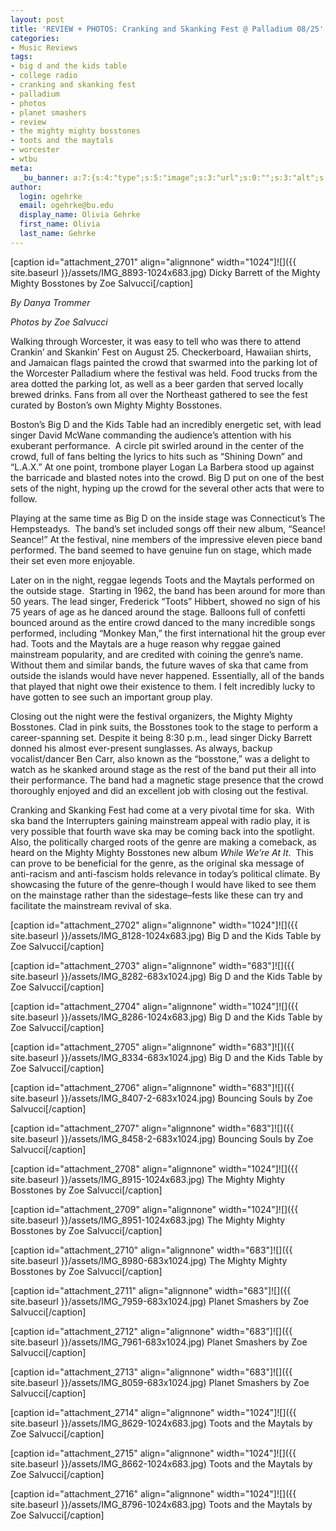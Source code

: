 ```yaml
---
layout: post
title: 'REVIEW + PHOTOS: Cranking and Skanking Fest @ Palladium 08/25'
categories:
- Music Reviews
tags:
- big d and the kids table
- college radio
- cranking and skanking fest
- palladium
- photos
- planet smashers
- review
- the mighty mighty bosstones
- toots and the maytals
- worcester
- wtbu
meta:
  _bu_banner: a:7:{s:4:"type";s:5:"image";s:3:"url";s:0:"";s:3:"alt";s:0:"";s:7:"post_id";s:0:"";s:4:"html";s:0:"";s:8:"position";s:12:"contentWidth";s:7:"caption";s:0:"";}
author:
  login: ogehrke
  email: ogehrke@bu.edu
  display_name: Olivia Gehrke
  first_name: Olivia
  last_name: Gehrke
---
```

\[caption id="attachment\_2701" align="alignnone" width="1024"\]![]({{ site.baseurl }}/assets/IMG_8893-1024x683.jpg) Dicky Barrett of the Mighty Mighty Bosstones by Zoe Salvucci\[/caption\]

_By Danya Trommer_

_Photos by Zoe Salvucci_

Walking through Worcester, it was easy to tell who was there to attend Crankin’ and Skankin’ Fest on August 25. Checkerboard, Hawaiian shirts, and Jamaican flags painted the crowd that swarmed into the parking lot of the Worcester Palladium where the festival was held. Food trucks from the area dotted the parking lot, as well as a beer garden that served locally brewed drinks. Fans from all over the Northeast gathered to see the fest curated by Boston’s own Mighty Mighty Bosstones.  

Boston’s Big D and the Kids Table had an incredibly energetic set, with lead singer David McWane commanding the audience’s attention with his exuberant performance.  A circle pit swirled around in the center of the crowd, full of fans belting the lyrics to hits such as “Shining Down” and “L.A.X.” At one point, trombone player Logan La Barbera stood up against the barricade and blasted notes into the crowd. Big D put on one of the best sets of the night, hyping up the crowd for the several other acts that were to follow.  

Playing at the same time as Big D on the inside stage was Connecticut’s The Hempsteadys.  The band’s set included songs off their new album, “Seance! Seance!” At the festival, nine members of the impressive eleven piece band performed. The band seemed to have genuine fun on stage, which made their set even more enjoyable.  

Later on in the night, reggae legends Toots and the Maytals performed on the outside stage.  Starting in 1962, the band has been around for more than 50 years. The lead singer, Frederick “Toots” Hibbert, showed no sign of his 75 years of age as he danced around the stage. Balloons full of confetti bounced around as the entire crowd danced to the many incredible songs performed, including “Monkey Man,” the first international hit the group ever had. Toots and the Maytals are a huge reason why reggae gained mainstream popularity, and are credited with coining the genre’s name. Without them and similar bands, the future waves of ska that came from outside the islands would have never happened. Essentially, all of the bands that played that night owe their existence to them. I felt incredibly lucky to have gotten to see such an important group play.  

Closing out the night were the festival organizers, the Mighty Mighty Bosstones. Clad in pink suits, the Bosstones took to the stage to perform a career-spanning set. Despite it being 8:30 p.m., lead singer Dicky Barrett donned his almost ever-present sunglasses. As always, backup vocalist/dancer Ben Carr, also known as the “bosstone,” was a delight to watch as he skanked around stage as the rest of the band put their all into their performance. The band had a magnetic stage presence that the crowd thoroughly enjoyed and did an excellent job with closing out the festival.  

Cranking and Skanking Fest had come at a very pivotal time for ska.  With ska band the Interrupters gaining mainstream appeal with radio play, it is very possible that fourth wave ska may be coming back into the spotlight. Also, the politically charged roots of the genre are making a comeback, as heard on the Mighty Mighty Bosstones new album _While We’re At It_.  This can prove to be beneficial for the genre, as the original ska message of anti-racism and anti-fascism holds relevance in today’s political climate. By showcasing the future of the genre–though I would have liked to see them on the mainstage rather than the sidestage–fests like these can try and facilitate the mainstream revival of ska.  

  

\[caption id="attachment\_2702" align="alignnone" width="1024"\]![]({{ site.baseurl }}/assets/IMG_8128-1024x683.jpg) Big D and the Kids Table by Zoe Salvucci\[/caption\]

\[caption id="attachment\_2703" align="alignnone" width="683"\]![]({{ site.baseurl }}/assets/IMG_8282-683x1024.jpg) Big D and the Kids Table by Zoe Salvucci\[/caption\]

\[caption id="attachment\_2704" align="alignnone" width="1024"\]![]({{ site.baseurl }}/assets/IMG_8286-1024x683.jpg) Big D and the Kids Table by Zoe Salvucci\[/caption\]

\[caption id="attachment\_2705" align="alignnone" width="683"\]![]({{ site.baseurl }}/assets/IMG_8334-683x1024.jpg) Big D and the Kids Table by Zoe Salvucci\[/caption\]

\[caption id="attachment\_2706" align="alignnone" width="683"\]![]({{ site.baseurl }}/assets/IMG_8407-2-683x1024.jpg) Bouncing Souls by Zoe Salvucci\[/caption\]

\[caption id="attachment\_2707" align="alignnone" width="683"\]![]({{ site.baseurl }}/assets/IMG_8458-2-683x1024.jpg) Bouncing Souls by Zoe Salvucci\[/caption\]

\[caption id="attachment\_2708" align="alignnone" width="1024"\]![]({{ site.baseurl }}/assets/IMG_8915-1024x683.jpg) The Mighty Mighty Bosstones by Zoe Salvucci\[/caption\]

\[caption id="attachment\_2709" align="alignnone" width="1024"\]![]({{ site.baseurl }}/assets/IMG_8951-1024x683.jpg) The Mighty Mighty Bosstones by Zoe Salvucci\[/caption\]

\[caption id="attachment\_2710" align="alignnone" width="683"\]![]({{ site.baseurl }}/assets/IMG_8980-683x1024.jpg) The Mighty Mighty Bosstones by Zoe Salvucci\[/caption\]

\[caption id="attachment\_2711" align="alignnone" width="683"\]![]({{ site.baseurl }}/assets/IMG_7959-683x1024.jpg) Planet Smashers by Zoe Salvucci\[/caption\]

\[caption id="attachment\_2712" align="alignnone" width="683"\]![]({{ site.baseurl }}/assets/IMG_7961-683x1024.jpg) Planet Smashers by Zoe Salvucci\[/caption\]

\[caption id="attachment\_2713" align="alignnone" width="683"\]![]({{ site.baseurl }}/assets/IMG_8059-683x1024.jpg) Planet Smashers by Zoe Salvucci\[/caption\]

\[caption id="attachment\_2714" align="alignnone" width="1024"\]![]({{ site.baseurl }}/assets/IMG_8629-1024x683.jpg) Toots and the Maytals by Zoe Salvucci\[/caption\]

\[caption id="attachment\_2715" align="alignnone" width="1024"\]![]({{ site.baseurl }}/assets/IMG_8662-1024x683.jpg) Toots and the Maytals by Zoe Salvucci\[/caption\]

\[caption id="attachment\_2716" align="alignnone" width="1024"\]![]({{ site.baseurl }}/assets/IMG_8796-1024x683.jpg) Toots and the Maytals by Zoe Salvucci\[/caption\]